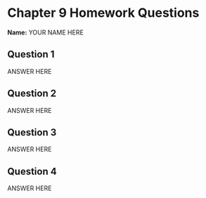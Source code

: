 # Chapter 9 Homework Questions

**Name:** YOUR NAME HERE

## Question 1

ANSWER HERE

## Question 2

ANSWER HERE

## Question 3

ANSWER HERE

## Question 4

ANSWER HERE
